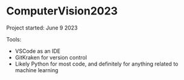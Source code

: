 # ComputerVision2023

Project started: June 9 2023

Tools:
- VSCode as an IDE
- GitKraken for version control
- Likely Python for most code, and definitely for anything related to machine learning
